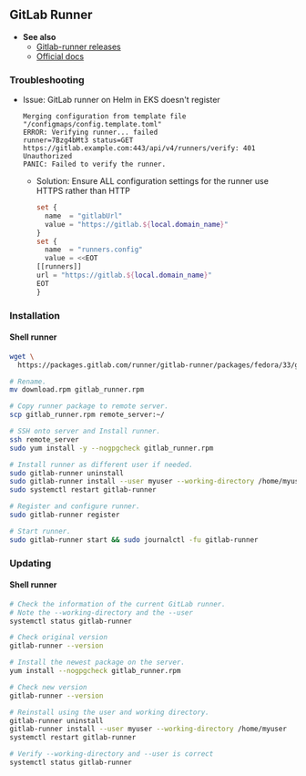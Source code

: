 ## GitLab Runner

- **See also**
  - [Gitlab-runner releases](https://docs.gitlab.com/runner/install/bleeding-edge.html)
  - [Official docs](https://docs.gitlab.com/runner/install/linux-manually.html)
 
### Troubleshooting

- Issue: GitLab runner on Helm in EKS doesn't register
  ```
  Merging configuration from template file "/configmaps/config.template.toml"
  ERROR: Verifying runner... failed
  runner=7Bzg4bMt3 status=GET https://gitlab.example.com:443/api/v4/runners/verify: 401 Unauthorized
  PANIC: Failed to verify the runner.
  ```
  - Solution: Ensure ALL configuration settings for the runner use HTTPS rather than HTTP
    ```terraform
    set {
      name  = "gitlabUrl"
      value = "https://gitlab.${local.domain_name}"
    }
    set {
      name  = "runners.config"
      value = <<EOT
    [[runners]]
    url = "https://gitlab.${local.domain_name}"
    EOT
    }
    ```

### Installation

#### Shell runner
  ```bash
  wget \
    https://packages.gitlab.com/runner/gitlab-runner/packages/fedora/33/gitlab-runner-15.1.1-1.x86_64.rpm/download.rpm

  # Rename.
  mv download.rpm gitlab_runner.rpm

  # Copy runner package to remote server.
  scp gitlab_runner.rpm remote_server:~/

  # SSH onto server and Install runner.
  ssh remote_server
  sudo yum install -y --nogpgcheck gitlab_runner.rpm

  # Install runner as different user if needed.
  sudo gitlab-runner uninstall
  sudo gitlab-runner install --user myuser --working-directory /home/myuser
  sudo systemctl restart gitlab-runner

  # Register and configure runner.
  sudo gitlab-runner register

  # Start runner.
  sudo gitlab-runner start && sudo journalctl -fu gitlab-runner
  ```

### Updating

#### Shell runner
```bash
# Check the information of the current GitLab runner.
# Note the --working-directory and the --user
systemctl status gitlab-runner

# Check original version
gitlab-runner --version

# Install the newest package on the server.
yum install --nogpgcheck gitlab_runner.rpm

# Check new version
gitlab-runner --version

# Reinstall using the user and working directory.
gitlab-runner uninstall
gitlab-runner install --user myuser --working-directory /home/myuser
systemctl restart gitlab-runner

# Verify --working-directory and --user is correct
systemctl status gitlab-runner
```
